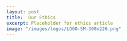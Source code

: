 ```yaml
---
layout: post
title:  Our Ethics
excerpt: Placeholder for ethics article
image: "/images/logos/LOGO-SM-300x226.png"
---
```



